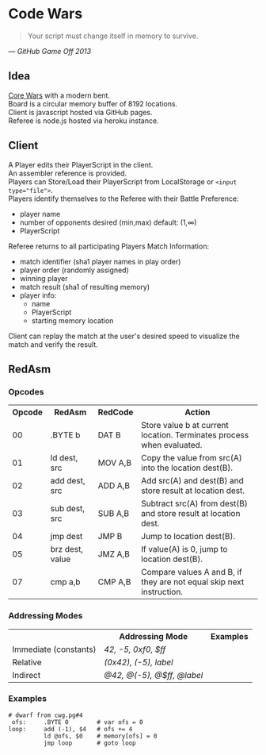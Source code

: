 # Code Wars

 > Your script must change itself in memory to survive.

<cite>&mdash; GitHub Game Off 2013</cite>



## Idea

[Core Wars](http://corewar.co.uk/cwg.txt) with a modern bent.  
Board is a circular memory buffer of 8192 locations.  
Client is javascript hosted via GitHub pages.  
Referee is node.js hosted via heroku instance.  

## Client

A Player edits their PlayerScript in the client.  
An assembler reference is provided.  
Players can Store/Load their PlayerScript from LocalStorage or ```<input type="file">```.  
Players identify themselves to the Referee with their Battle Preference:  

- player name
- number of opponents desired (min,max) default: (1,∞)
- PlayerScript

Referee returns to all participating Players Match Information:

- match identifier (sha1 player names in play order)
- player order (randomly assigned)
- winning player
- match result (sha1 of resulting memory)
- player info:
  - name
  - PlayerScript
  - starting memory location

Client can replay the match at the user's desired speed to visualize the match and verify the result.

## RedAsm

### Opcodes

<table>
  <tr><th>Opcode</th><th>RedAsm</th><th>RedCode</th><th>Action</th></tr>
  <tr>
    <td>00</td>
    <td>.BYTE b</td>
    <td>DAT B</td>
    <td>Store value b at current location. Terminates process when evaluated.</td>
  </tr>
  <tr>
    <td>01</td>
    <td>ld dest, src</td>
    <td>MOV A,B</td>
    <td>Copy the value from src(A) into the location dest(B).</td>
  </tr>
  <tr>
    <td>02</td>
    <td>add dest, src</td>
    <td>ADD A,B</td>
    <td>Add src(A) and dest(B) and store result at location dest.</td>
  </tr>
  <tr>
    <td>03</td>
    <td>sub dest, src</td>
    <td>SUB A,B</td>
    <td>Subtract src(A) from dest(B) and store result at location dest.</td>
  </tr>
  <tr>
    <td>04</td>
    <td>jmp dest</td>
    <td>JMP B</td>
    <td>Jump to location dest(B).</td>
  </tr>
  <tr>
    <td>05</td>
    <td>brz dest, value</td>
    <td>JMZ A,B</td>
    <td>If value(A) is 0, jump to location dest(B).</td>
  </tr>
  <tr>
    <td>07</td>
    <td>cmp a,b</td>
    <td>CMP A,B</td>
    <td>Compare values A and B, if they are not equal skip next instruction.</td>
  </tr>

</table>

### Addressing Modes

<table>
  <tr><th></th><th>Addressing Mode</th><th>Examples</th></tr>
  <tr>
    <td>Immediate (constants)</td>
    <td><em>42, -5, 0xf0, $ff</em></td>
  </tr>
  <tr>
    <td>Relative</td>
    <td><em>(0x42), (-5), label</em></td>
  </tr>
  <tr>
    <td>Indirect</td>
    <td><em>@42, @(-5), @$ff, @label</em></td>
  </tr>

</table>


### Examples
```Assembly
# dwarf from cwg.pg#4
 ofs:     .BYTE 0        # var ofs = 0
loop:     add (-1), $4   # ofs += 4
          ld @ofs, $0    # memory[ofs] = 0
          jmp loop       # goto loop
```

